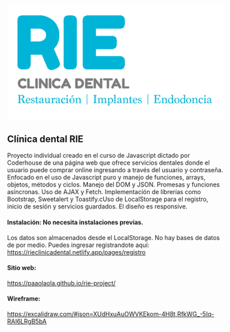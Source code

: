<img src="./public/img/Logo.png" ></img>

## Clínica dental RIE

Proyecto individual creado en el curso de Javascript dictado por Coderhouse de una página web que ofrece servicios dentales donde el usuario puede comprar online ingresando a través del usuario y contraseña. Enfocado en el uso de Javascript puro y manejo de funciones, arrays, objetos, métodos y ciclos. Manejo del DOM y JSON. Promesas y funciones asíncronas. Uso de AJAX y Fetch. Implementación de librerías como Bootstrap, Sweetalert y Toastify.cUso de LocalStorage para el registro, inicio de sesión y servicios guardados. El diseño es responsive.

#### Instalación: No necesita instalaciones previas.

Los datos son almacenados desde el LocalStorage. No hay bases de datos de por medio. Puedes ingresar registrandote aquí:
https://rieclinicadental.netlify.app/pages/registro

#### Sitio web:

https://paaolaola.github.io/rie-project/

#### Wireframe:

https://excalidraw.com/#json=XUdHxuAuOWVKEkom-4H8t,RfkWG_-5Iq-RAI6LRgB5bA
